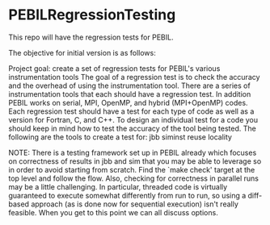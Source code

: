 PEBILRegressionTesting
======================
This repo will have the regression tests for PEBIL. 

The objective for initial version is as follows: 

Project goal: create a set of regression tests for PEBIL's various instrumentation tools
The goal of a regression test is to check the accuracy and the overhead of using the instrumentation tool. There are a series of instrumentation tools that each should have a regression test. In addition PEBIL works on serial, MPI, OpenMP, and hybrid (MPI+OpenMP) codes. Each regression test should have a test for each type of code as well as a version for Fortran, C, and C++.  To design an individual test for a code you should keep in mind how to test the accuracy of the tool being tested. The following are the tools to create a test for:
jbb
siminst
reuse
locality

NOTE: There is a testing framework set up in PEBIL already which focuses on correctness of results in jbb and sim that you may be able to leverage so in order to avoid starting from scratch. Find the `make check' target at the top level and follow the flow. Also,  checking for correctness in parallel runs may be a little challenging. In particular, threaded code is virtually guaranteed to execute somewhat differently from run to run, so using a diff-based approach (as is done now for sequential execution) isn't really feasible. When you get to this point we can all discuss options.
